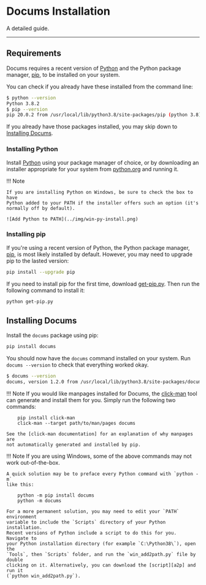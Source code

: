 # Docums Installation

A detailed guide.

---

## Requirements

Docums requires a recent version of [Python] and the Python package
manager, [pip], to be installed on your system.

You can check if you already have these installed from the command line:

```bash
$ python --version
Python 3.8.2
$ pip --version
pip 20.0.2 from /usr/local/lib/python3.8/site-packages/pip (python 3.8)
```

If you already have those packages installed, you may skip down to [Installing
Docums](#installing-docums).

### Installing Python

Install [Python] using your package manager of choice, or by downloading an
installer appropriate for your system from [python.org] and running it.

!!! Note

    If you are installing Python on Windows, be sure to check the box to have
    Python added to your PATH if the installer offers such an option (it's
    normally off by default).

    ![Add Python to PATH](../img/win-py-install.png)

### Installing pip

If you're using a recent version of Python, the Python package manager, [pip],
is most likely installed by default. However, you may need to upgrade pip to the
lasted version:

```bash
pip install --upgrade pip
```

If you need to install pip for the first time, download [get-pip.py].
Then run the following command to install it:

```bash
python get-pip.py
```

## Installing Docums

Install the `docums` package using pip:

```bash
pip install docums
```

You should now have the `docums` command installed on your system. Run `docums
--version` to check that everything worked okay.

```bash
$ docums --version
docums, version 1.2.0 from /usr/local/lib/python3.8/site-packages/docums (Python 3.8)
```

!!! Note
If you would like manpages installed for Docums, the [click-man] tool can
generate and install them for you. Simply run the following two commands:

        pip install click-man
        click-man --target path/to/man/pages docums

    See the [click-man documentation] for an explanation of why manpages are
    not automatically generated and installed by pip.

!!! Note
If you are using Windows, some of the above commands may not work
out-of-the-box.

    A quick solution may be to preface every Python command with `python -m`
    like this:

        python -m pip install docums
        python -m docums

    For a more permanent solution, you may need to edit your `PATH` environment
    variable to include the `Scripts` directory of your Python installation.
    Recent versions of Python include a script to do this for you. Navigate to
    your Python installation directory (for example `C:\Python38\`), open the
    `Tools`, then `Scripts` folder, and run the `win_add2path.py` file by double
    clicking on it. Alternatively, you can download the [script][a2p] and run it
    (`python win_add2path.py`).

[Python]: https://www.python.org/
[python.org]: https://www.python.org/downloads/
[pip]: https://pip.readthedocs.io/en/stable/installing/
[get-pip.py]: https://bootstrap.pypa.io/get-pip.py
[click-man]: https://github.com/click-contrib/click-man
[click-man documentation]: https://github.com/click-contrib/click-man#automatic-man-page-installation-with-setuptools-and-pip
[a2p]: https://github.com/python/cpython/blob/master/Tools/scripts/win_add2path.py